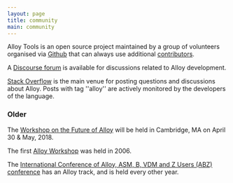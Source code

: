 ```yaml
---
layout: page
title: community
main: community
---
```


Alloy Tools is an open source project maintained by a group of
volunteers organised via [Github](https://github.com/AlloyTools) that
can always use additional
[contributors](https://github.com/AlloyTools/org.alloytools.alloy/blob/master/CONTRIBUTING.md).

A [Discourse forum](https://alloytools.discourse.group) is available for discussions related to Alloy development.

[Stack Overflow](http://stackoverflow.com/tags/alloy) is the main venue for posting questions and discussions about Alloy. Posts with tag ''alloy'' are actively monitored by the developers of the language.


### Older

The [Workshop on the Future of Alloy](http://alloy.mit.edu/workshop) will be held in Cambridge, MA on
April 30 & May, 2018.

The first [Alloy Workshop](http://alloy.mit.edu/workshop-2006) was held in 2006.

The [International Conference of Alloy, ASM, B, VDM and Z Users (ABZ) conference](http://www.irit.fr/ABZ2014/) has an Alloy track, and is held every other year.
